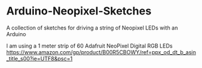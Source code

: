 # Arduino-Neopixel-Sketches
A collection of sketches for driving a string of Neopixel LEDs with an Arduino


I am using a 1 meter strip of 60 Adafruit NeoPixel Digital RGB LEDs
https://www.amazon.com/gp/product/B00R5CBOWY/ref=ppx_od_dt_b_asin_title_s00?ie=UTF8&psc=1


